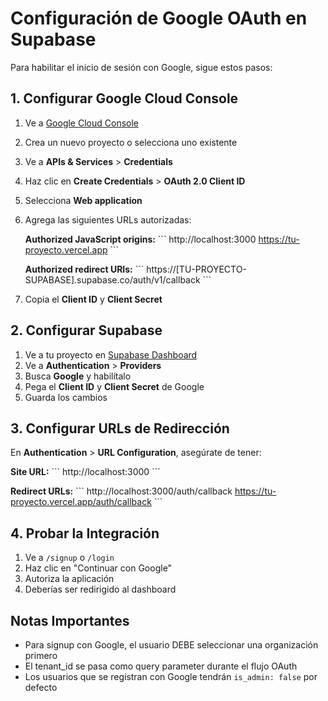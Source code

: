 # Configuración de Google OAuth en Supabase

Para habilitar el inicio de sesión con Google, sigue estos pasos:

## 1. Configurar Google Cloud Console

1. Ve a [Google Cloud Console](https://console.cloud.google.com/)
2. Crea un nuevo proyecto o selecciona uno existente
3. Ve a **APIs & Services** > **Credentials**
4. Haz clic en **Create Credentials** > **OAuth 2.0 Client ID**
5. Selecciona **Web application**
6. Agrega las siguientes URLs autorizadas:

   **Authorized JavaScript origins:**
   \`\`\`
   http://localhost:3000
   https://tu-proyecto.vercel.app
   \`\`\`

   **Authorized redirect URIs:**
   \`\`\`
   https://[TU-PROYECTO-SUPABASE].supabase.co/auth/v1/callback
   \`\`\`

7. Copia el **Client ID** y **Client Secret**

## 2. Configurar Supabase

1. Ve a tu proyecto en [Supabase Dashboard](https://supabase.com/dashboard)
2. Ve a **Authentication** > **Providers**
3. Busca **Google** y habilítalo
4. Pega el **Client ID** y **Client Secret** de Google
5. Guarda los cambios

## 3. Configurar URLs de Redirección

En **Authentication** > **URL Configuration**, asegúrate de tener:

**Site URL:**
\`\`\`
http://localhost:3000
\`\`\`

**Redirect URLs:**
\`\`\`
http://localhost:3000/auth/callback
https://tu-proyecto.vercel.app/auth/callback
\`\`\`

## 4. Probar la Integración

1. Ve a `/signup` o `/login`
2. Haz clic en "Continuar con Google"
3. Autoriza la aplicación
4. Deberías ser redirigido al dashboard

## Notas Importantes

- Para signup con Google, el usuario DEBE seleccionar una organización primero
- El tenant_id se pasa como query parameter durante el flujo OAuth
- Los usuarios que se registran con Google tendrán `is_admin: false` por defecto
